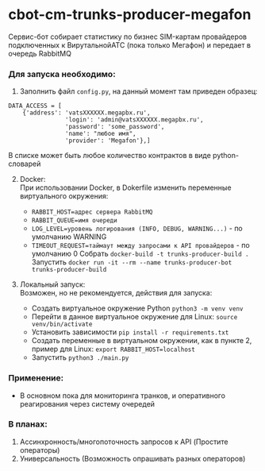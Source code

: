 # cbot-cm-trunks-producer-megafon

Сервис-бот собирает статистику по бизнес SIM-картам провайдеров подключенных к 
ВирутальнойАТС (пока только Мегафон) и передает в очередь RabbitMQ

### Для запуска необходимо:


1. Заполнить файл `config.py`, на данный момент там приведен образец:

```
DATA_ACCESS = [
    {'address': 'vatsXXXXXX.megapbx.ru',
                'login': 'admin@vatsXXXXXX.megapbx.ru',
                'password': 'some_password',
                'name': "любое имя",
                'provider': 'Megafon'},]
```
В списке может быть любое количество контрактов в виде python-словарей

2. Docker:  
   При использовании Docker, в Dokerfile изменить переменные виртуального окружения:  
   - `RABBIT_HOST=адрес сервера RabbitMQ`  
   - `RABBIT_QUEUE=имя очереди`
   - `LOG_LEVEL=уровень логирования (INFO, DEBUG, WARNING...)` - по умолчанию WARNING
   - `TIMEOUT_REQUEST=таймаут между запросами к API провайдеров`  - по умолчанию 0
   Собрать `docker-build -t trunks-producer-build .`  
   Запустить `docker run -it --rm --name trunks-producer-bot trunks-producer-build`  
    
3. Локальный запуск:  
    Возможен, но не рекомендуется, действия для запуска:  
     - Создать виртуальное окружение Python `python3 -m venv venv`
     - Перейти в данное виртуальное окружение для Linux: `source venv/bin/activate`
     - Установить зависимости `pip install -r requirements.txt`  
     - Создать переменные в виртуальном окружении, как в пункте 2,  
       пример для Linux: `export RABBIT_HOST=localhost`
     - Запустить `python3 ./main.py`


### Применение:
- В основном пока для мониторинга транков, и оперативного реагирования через систему очередей

### В планах:

1. Ассинхронность/многопоточность запросов к API (Простите операторы)  
2. Универсальность (Возможность опрашивать разных операторов)

   